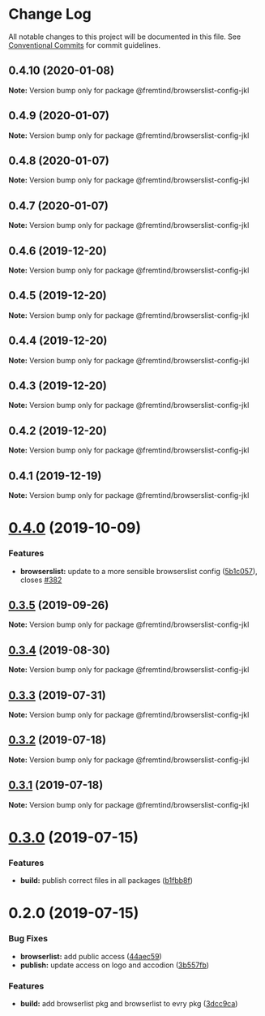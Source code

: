 # Change Log

All notable changes to this project will be documented in this file.
See [Conventional Commits](https://conventionalcommits.org) for commit guidelines.

## 0.4.10 (2020-01-08)

**Note:** Version bump only for package @fremtind/browserslist-config-jkl





## 0.4.9 (2020-01-07)

**Note:** Version bump only for package @fremtind/browserslist-config-jkl





## 0.4.8 (2020-01-07)

**Note:** Version bump only for package @fremtind/browserslist-config-jkl





## 0.4.7 (2020-01-07)

**Note:** Version bump only for package @fremtind/browserslist-config-jkl





## 0.4.6 (2019-12-20)

**Note:** Version bump only for package @fremtind/browserslist-config-jkl





## 0.4.5 (2019-12-20)

**Note:** Version bump only for package @fremtind/browserslist-config-jkl





## 0.4.4 (2019-12-20)

**Note:** Version bump only for package @fremtind/browserslist-config-jkl





## 0.4.3 (2019-12-20)

**Note:** Version bump only for package @fremtind/browserslist-config-jkl





## 0.4.2 (2019-12-20)

**Note:** Version bump only for package @fremtind/browserslist-config-jkl

## 0.4.1 (2019-12-19)

**Note:** Version bump only for package @fremtind/browserslist-config-jkl

# [0.4.0](https://github.com/fremtind/jokul/compare/@fremtind/browserslist-config-jkl@0.3.5...@fremtind/browserslist-config-jkl@0.4.0) (2019-10-09)

### Features

-   **browserslist:** update to a more sensible browserslist config ([5b1c057](https://github.com/fremtind/jokul/commit/5b1c057)), closes [#382](https://github.com/fremtind/jokul/issues/382)

## [0.3.5](https://github.com/fremtind/jokul/compare/@fremtind/browserslist-config-jkl@0.3.4...@fremtind/browserslist-config-jkl@0.3.5) (2019-09-26)

**Note:** Version bump only for package @fremtind/browserslist-config-jkl

## [0.3.4](https://github.com/fremtind/jokul/compare/@fremtind/browserslist-config-jkl@0.3.3...@fremtind/browserslist-config-jkl@0.3.4) (2019-08-30)

**Note:** Version bump only for package @fremtind/browserslist-config-jkl

## [0.3.3](https://github.com/fremtind/jokul/compare/@fremtind/browserslist-config-jkl@0.3.2...@fremtind/browserslist-config-jkl@0.3.3) (2019-07-31)

**Note:** Version bump only for package @fremtind/browserslist-config-jkl

## [0.3.2](https://github.com/fremtind/jokul/compare/@fremtind/browserslist-config-jkl@0.3.1...@fremtind/browserslist-config-jkl@0.3.2) (2019-07-18)

**Note:** Version bump only for package @fremtind/browserslist-config-jkl

## [0.3.1](https://github.com/fremtind/jokul/compare/@fremtind/browserslist-config-jkl@0.3.0...@fremtind/browserslist-config-jkl@0.3.1) (2019-07-18)

**Note:** Version bump only for package @fremtind/browserslist-config-jkl

# [0.3.0](https://github.com/fremtind/jokul/compare/@fremtind/browserslist-config-jkl@0.2.0...@fremtind/browserslist-config-jkl@0.3.0) (2019-07-15)

### Features

-   **build:** publish correct files in all packages ([b1fbb8f](https://github.com/fremtind/jokul/commit/b1fbb8f))

# 0.2.0 (2019-07-15)

### Bug Fixes

-   **browserlist:** add public access ([44aec59](https://github.com/fremtind/jokul/commit/44aec59))
-   **publish:** update access on logo and accodion ([3b557fb](https://github.com/fremtind/jokul/commit/3b557fb))

### Features

-   **build:** add browserlist pkg and browserlist to evry pkg ([3dcc9ca](https://github.com/fremtind/jokul/commit/3dcc9ca))
